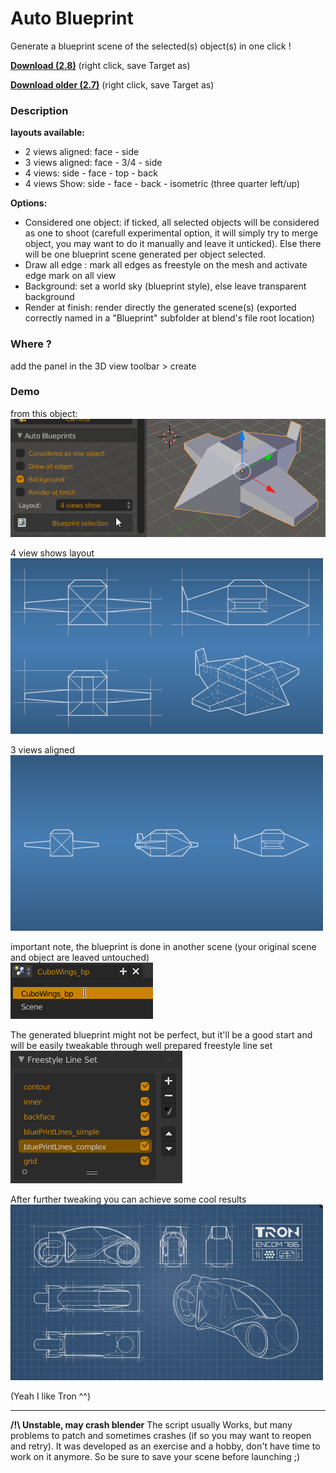 # Auto Blueprint
Generate a blueprint scene of the selected(s) object(s) in one click !
  
**[Download (2.8)](https://raw.githubusercontent.com/Pullusb/SB_auto-blueprint/master/AutoBlueprint.py)** (right click, save Target as)

**[Download older (2.7)](https://raw.githubusercontent.com/Pullusb/SB_auto-blueprint/master/AutoBlueprint_279.py)** (right click, save Target as)
  
### Description
**layouts available:**
- 2 views aligned: face - side
- 3 views aligned: face - 3/4 - side
- 4 views:         side - face - top - back
- 4 views Show:    side - face - back - isometric (three quarter left/up)

**Options:**
- Considered one object: if ticked, all selected objects will be considered as one to shoot (carefull experimental option, it will simply try to merge object, you may want to do it manually and leave it unticked). Else there will be one blueprint scene generated per object selected.
- Draw all edge : mark all edges as freestyle on the mesh and activate edge mark on all view
- Background: set a world sky (blueprint style), else leave transparent background
- Render at finish: render directly the generated scene(s) (exported correctly named in a "Blueprint" subfolder at blend's file root location)

### Where ?
add the panel in the 3D view toolbar > create

### Demo
from this object:  
![panel](https://github.com/Pullusb/images_repo/raw/master/Blender_AutoBlueprint_panel.png)

4 view shows layout  
![4views](https://github.com/Pullusb/images_repo/raw/master/plane_BP_4Views.png)

3 views aligned  
![3views](https://github.com/Pullusb/images_repo/raw/master/plane_BP_3Views.png)


important note, the blueprint is done in another scene (your original scene and object are leaved untouched)  
![scene](https://github.com/Pullusb/images_repo/raw/master/Blender_AutoBlueprint_scenes.png)

The generated blueprint might not be perfect, but it'll be a good start and will be easily tweakable through well prepared freestyle line set  
![tweaking](https://github.com/Pullusb/images_repo/raw/master/Blender_AutoBlueprint_settings.png)

After further tweaking you can achieve some cool results
![tron_bike_blueprint_example](https://github.com/Pullusb/images_repo/raw/master/tron_BP-light.png)

(Yeah I like Tron ^^)

--------
**/!\ Unstable, may crash blender**
The script usually Works, but many problems to patch and sometimes crashes (if so you may want to reopen and retry).
It was developed as an exercise and a hobby, don't have time to work on it anymore.
So be sure to save your scene before launching ;)
